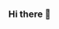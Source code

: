 ### Hi there 👋

<!--
**ssssihoon/ssssihoon** is a ✨ _special_ ✨ repository because its `README.md` (this file) appears on your GitHub profile.

Here are some ideas to get you started:

- 🔭 I’m currently working on ... TECH UNIVERSITY OF KOREA
- 🌱 I’m currently learning ... artifical intelligence
- 📫 How to reach me: ... ghkdtlgns207@naver.com
